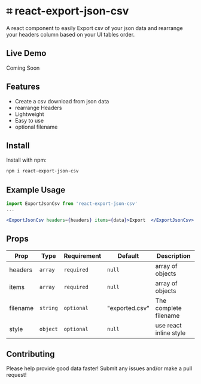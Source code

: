 # ⌗ react-export-json-csv
A react component to easily Export csv of your json data and rearrange your headers column based on your UI tables order.
## Live Demo 
  Coming Soon

## Features
- Create a csv download from json data
- rearrange Headers
- Lightweight
- Easy to use
- optional filename

## Install

Install with npm:
```sh
npm i react-export-json-csv
```

## Example Usage
```jsx
import ExportJsonCsv from 'react-export-json-csv'
...

<ExportJsonCsv headers={headers} items={data}>Export  </ExportJsonCsv>
```

## Props

| Prop      | Type      | Requirement     | Default | Description                                         |
| --------- | --------- | ------------ | ------- | --------------------------------------------------- |
| headers     | `array`  | `required` | `null`  | array of objects             |
| items     | `array`  | `required` | `null`  | array of objects             |
| filename| `string`  | `optional` | "exported.csv"  | The complete filename          |
| style| `object`  | `optional` | `null`  | use react inline style          |

## Contributing

Please help provide good data faster! Submit any issues and/or make a pull request!